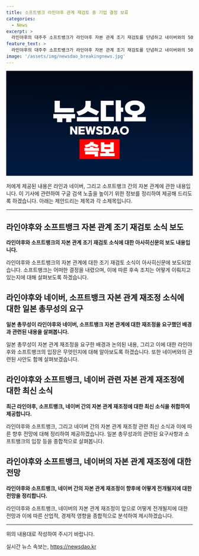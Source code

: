 ```yaml
---
title: 소프트뱅크 라인야후 관계 재검토 중 기업 결정 보류
categories:
  - News
excerpt: >
  라인야후의 대주주 소프트뱅크가 라인야후 자본 관계 조기 재검토를 단념하고 네이버와의 50%씩 출자를 계속할 의향을 밝힌 것으로 알려졌다. 이러한 결정은 정보 유출 문제로인해 발생한 일본 정부의 행정지도를 받은 후 이뤄진 것으로 보고 있다. 이에 대한 결정은 한국 국내 여론 반발을 수용하고 있는 것으로 전해졌으며, 장래적으로 라인야후를 국산 플랫폼으로 만들기 위한 목표를 변함없이 이어갈 계획이다. 이러한 결정은 한일 관계에서 새로운 불씨가 될 수 있다는 우려와 외교적인 배려가 작용한 결과로 분석되고 있다.
feature_text: >
  라인야후의 대주주 소프트뱅크가 라인야후 자본 관계 조기 재검토를 단념하고 네이버와의 50%씩 출자를 계속할 의향을 밝힌 것으로 알려졌다. 이러한 결정은 정보 유출 문제로인해 발생한 일본 정부의 행정지도를 받은 후 이뤄진 것으로 보고 있다. 이에 대한 결정은 한국 국내 여론 반발을 수용하고 있는 것으로 전해졌으며, 장래적으로 라인야후를 국산 플랫폼으로 만들기 위한 목표를 변함없이 이어갈 계획이다. 이러한 결정은 한일 관계에서 새로운 불씨가 될 수 있다는 우려와 외교적인 배려가 작용한 결과로 분석되고 있다.
image: '/assets/img/newsdao_breakingnews.jpg'
---
```


<p><img src="/assets/img/newsdao_breakingnews.jpg" alt="flaretime 속보" /></p>

<p>저에게 제공된 내용은 라인과 네이버, 그리고 소프트뱅크 간의 자본 관계에 관한 내용입니다. 이 기사에 관련하여 구글 검색 노출을 높이기 위한 정보를 정리하여 제공해 드리도록 하겠습니다. 아래는 제안드리는 제목과 각 소제목입니다.</p>

<hr />

<h2 data-ke-size="size26">라인야후와 소프트뱅크 자본 관계 조기 재검토 소식 보도</h2>

<p data-ke-size="size16"><b>라인야후와 소프트뱅크의 자본 관계 조기 재검토 소식에 대한 아사히신문의 보도 내용입니다.</b></p>

<p>라인야후와 소프트뱅크의 자본 관계에 대한 조기 재검토 소식이 아사히신문에 보도되었습니다. 소프트뱅크는 어떠한 결정을 내렸으며, 이에 따른 후속 조치는 어떻게 이뤄지고 있는지에 대해 살펴보도록 하겠습니다.</p>

<h2 data-ke-size="size26">라인야후와 네이버, 소프트뱅크 자본 관계 재조정 소식에 대한 일본 총무성의 요구</h2>

<p data-ke-size="size16"><b>일본 총무성이 라인야후와 네이버, 소프트뱅크 자본 관계에 대한 재조정을 요구했던 배경과 관련된 내용을 살펴봅니다.</b></p>

<p>일본 총무성이 자본 관계 재조정을 요구한 배경과 논의된 내용, 그리고 이에 대한 라인야후와 소프트뱅크의 입장은 무엇인지에 대해 알아보도록 하겠습니다. 또한 네이버와의 관련된 사안도 함께 살펴보겠습니다.</p>

<h2 data-ke-size="size26">라인야후와 소프트뱅크, 네이버 관련 자본 관계 재조정에 대한 최신 소식</h2>

<p data-ke-size="size16"><b>최근 라인야후, 소프트뱅크, 네이버 간의 자본 관계 재조정에 대한 최신 소식을 취합하여 제공합니다.</b></p>

<p>라인야후와 소프트뱅크, 그리고 네이버 간의 자본 관계 재조정 관련 최신 소식과 이에 따른 향후 전망에 대해 정리하여 제공하겠습니다. 일본 총무성과의 관련된 요구사항과 소프트뱅크의 입장 등을 종합적으로 살펴봅니다.</p>

<h2 data-ke-size="size26">라인야후와 소프트뱅크, 네이버의 자본 관계 재조정에 대한 전망</h2>

<p data-ke-size="size16"><b>라인야후와 소프트뱅크, 네이버 간의 자본 관계 재조정이 향후에 어떻게 전개될지에 대한 전망을 정리합니다.</b></p>

<p>라인야후와 소프트뱅크, 네이버의 자본 관계 재조정이 앞으로 어떻게 전개될지에 대한 전망과 이에 따른 산업적, 경제적 영향을 종합적으로 분석하여 제시하겠습니다.</p>

<hr />

<p>위의 내용대로 작성하여 주시기 바랍니다.</p>
실시간 뉴스 속보는, <a href="https://newsdao.kr" rel="dofollow">https://newsdao.kr</a>


